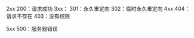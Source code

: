 2xx
    200：请求成功
3xx：
    301：永久重定向
    302：临时永久重定向
4xx
    404：请求不存在
    403：没有权限

5xx
    500：服务器错误
